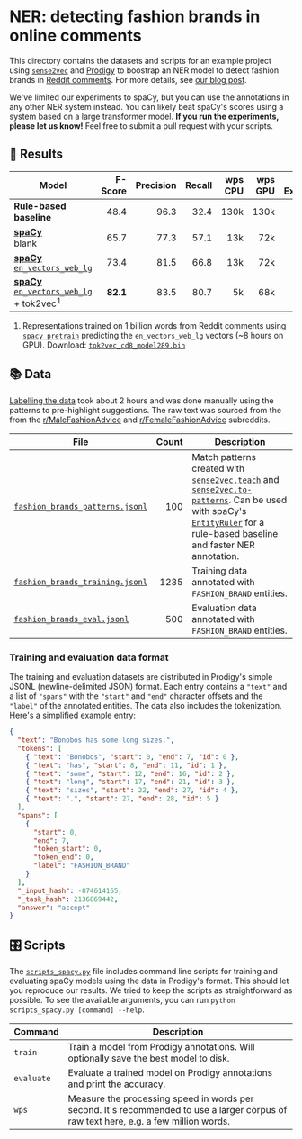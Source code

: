 # NER: detecting fashion brands in online comments

This directory contains the datasets and scripts for an example project using [`sense2vec`](https://github.com/explosion/sense2vec) and [Prodigy](https://prodi.gy) to boostrap an NER model to detect fashion brands in [Reddit comments](https://files.pushshift.io/reddit/comments/). For more details, see [our blog post](https://explosion.ai/blog/sense2vec-reloaded#annotation).

We've limited our experiments to spaCy, but you can use the annotations in any other NER system instead. You can likely beat spaCy's scores using a system based on a large transformer model. **If you run the experiments, please let us know!** Feel free to submit a pull request with your scripts.

## 🧮 Results

| Model                                                                                                                         |  F-Score | Precision | Recall | wps CPU | wps GPU | # Examples |
| ----------------------------------------------------------------------------------------------------------------------------- | -------: | --------: | -----: | ------: | ------: | ---------: |
| **Rule-based baseline**                                                                                                       |     48.4 |      96.3 |   32.4 |    130k |    130k |          0 |
| **[spaCy](https://spacy.io)**<br />blank                                                                                      |     65.7 |      77.3 |   57.1 |     13k |     72k |       1235 |
| **[spaCy](https://spacy.io)**<br /> [`en_vectors_web_lg`](https://spacy.io/models/en#en_vectors_web_lg)                       |     73.4 |      81.5 |   66.8 |     13k |     72k |       1235 |
| **[spaCy](https://spacy.io)**<br /> [`en_vectors_web_lg`](https://spacy.io/models/en#en_vectors_web_lg) + tok2vec<sup>1</sup> | **82.1** |      83.5 |   80.7 |      5k |     68k |       1235 |

1. Representations trained on 1 billion words from Reddit comments using [`spacy pretrain`](https://spacy.io/api/cli#pretrain) predicting the `en_vectors_web_lg` vectors (~8 hours on GPU). Download: [`tok2vec_cd8_model289.bin`](https://github.com/explosion/projects/releases/download/ner-fashion-brands-v1.0/tok2vec_cd8_model289.bin)

## 📚 Data

[Labelling the data](https://explosion.ai/blog/sense2vec-reloaded#annotation-bootstrap) took about 2 hours and was done manually using the patterns to pre-highlight suggestions. The raw text was sourced from the from the [r/MaleFashionAdvice](https://www.reddit.com/r/malefashionadvice/) and [r/FemaleFashionAdvice](https://www.reddit.com/r/femalefashionadvice/) subreddits.

| File                                                             | Count | Description                                                                                                                                                                                                                                                                                                                                                                                    |
| ---------------------------------------------------------------- | ----: | ---------------------------------------------------------------------------------------------------------------------------------------------------------------------------------------------------------------------------------------------------------------------------------------------------------------------------------------------------------------------------------------------- |
| [`fashion_brands_patterns.jsonl`](fashion_brands_patterns.jsonl) |   100 | Match patterns created with [`sense2vec.teach`](https://github.com/explosion/sense2vec/tree/master#recipe-sense2vecteach) and [`sense2vec.to-patterns`](https://github.com/explosion/sense2vec/tree/master#recipe-sense2vecto-patterns). Can be used with spaCy's [`EntityRuler`](https://spacy.io/usage/rule-based-matching#entityruler) for a rule-based baseline and faster NER annotation. |
| [`fashion_brands_training.jsonl`](fashion_brands_training.jsonl) |  1235 | Training data annotated with `FASHION_BRAND` entities.                                                                                                                                                                                                                                                                                                                                         |
| [`fashion_brands_eval.jsonl`](fashion_brands_eval.jsonl)         |   500 | Evaluation data annotated with `FASHION_BRAND` entities.                                                                                                                                                                                                                                                                                                                                       |

### Training and evaluation data format

The training and evaluation datasets are distributed in Prodigy's simple JSONL (newline-delimited JSON) format. Each entry contains a `"text"` and a list of `"spans"` with the `"start"` and `"end"` character offsets and the `"label"` of the annotated entities. The data also includes the tokenization. Here's a simplified example entry:

```json
{
  "text": "Bonobos has some long sizes.",
  "tokens": [
    { "text": "Bonobos", "start": 0, "end": 7, "id": 0 },
    { "text": "has", "start": 8, "end": 11, "id": 1 },
    { "text": "some", "start": 12, "end": 16, "id": 2 },
    { "text": "long", "start": 17, "end": 21, "id": 3 },
    { "text": "sizes", "start": 22, "end": 27, "id": 4 },
    { "text": ".", "start": 27, "end": 28, "id": 5 }
  ],
  "spans": [
    {
      "start": 0,
      "end": 7,
      "token_start": 0,
      "token_end": 0,
      "label": "FASHION_BRAND"
    }
  ],
  "_input_hash": -874614165,
  "_task_hash": 2136869442,
  "answer": "accept"
}
```

## 🎛 Scripts

The [`scripts_spacy.py`](scripts_spacy.py) file includes command line scripts for training and evaluating spaCy models using the data in Prodigy's format. This should let you reproduce our results. We tried to keep the scripts as straightforward as possible. To see the available arguments, you can run `python scripts_spacy.py [command] --help`.

| Command    | Description                                                                                                                           |
| ---------- | ------------------------------------------------------------------------------------------------------------------------------------- |
| `train`    | Train a model from Prodigy annotations. Will optionally save the best model to disk.                                                  |
| `evaluate` | Evaluate a trained model on Prodigy annotations and print the accuracy.                                                               |
| `wps`      | Measure the processing speed in words per second. It's recommended to use a larger corpus of raw text here, e.g. a few million words. |
